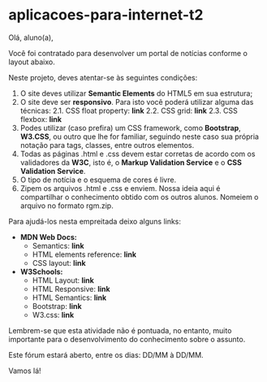 # aplicacoes-para-internet-t2

Olá, aluno(a),

Você foi contratado para desenvolver um portal de notícias conforme o layout abaixo.

Neste projeto, deves atentar-se às seguintes condições:

1. O site deves utilizar **Semantic Elements** do HTML5 em sua estrutura;
2. O site deve ser **responsivo**. Para isto você poderá utilizar alguma das técnicas:
    2.1. CSS float property: **link** 
    2.2. CSS grid: **link**
    2.3. CSS flexbox: **link**
3. Podes utilizar (caso prefira) um CSS framework, como **Bootstrap**, **W3.CSS**, ou outro que lhe for familiar, seguindo neste caso sua própria notação para tags, classes, entre outros elementos.
4. Todas as páginas .html e .css devem estar corretas de acordo com os validadores da **W3C**, isto é, o **Markup Validation Service** e o **CSS Validation Service**.
5. O tipo de notícia e o esquema de cores é livre.
6. Zipem os arquivos .html e .css e enviem. Nossa ideia aqui é compartilhar o conhecimento obtido com os outros alunos. Nomeiem o arquivo no formato rgm.zip.

Para ajudá-los nesta empreitada deixo alguns links:

- **MDN Web Docs:**
  - Semantics: **link**
  - HTML elements reference: **link**
  - CSS layout: **link**
- **W3Schools:**
  - HTML Layout: **link**
  - HTML Responsive: **link**
  - HTML Semantics: **link**
  - Bootstrap: **link**
  - W3.css: **link**

Lembrem-se que esta atividade não é pontuada, no entanto, muito importante para o desenvolvimento do conhecimento sobre o assunto.

Este fórum estará aberto, entre os dias: DD/MM à DD/MM.

Vamos lá!
